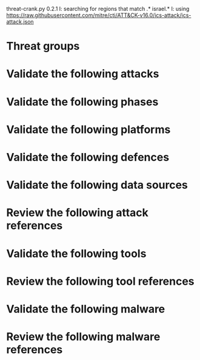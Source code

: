 threat-crank.py 0.2.1
I: searching for regions that match .* israel.*
I: using https://raw.githubusercontent.com/mitre/cti/ATT&CK-v16.0/ics-attack/ics-attack.json
# Threat groups


# Validate the following attacks


# Validate the following phases


# Validate the following platforms


# Validate the following defences


# Validate the following data sources


# Review the following attack references


# Validate the following tools


# Review the following tool references


# Validate the following malware


# Review the following malware references


